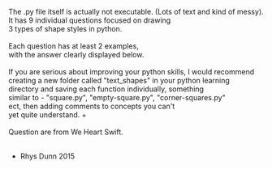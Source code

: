 The .py file itself is actually not executable. (Lots of text and kind of messy).<br>
It has 9 individual questions focused on drawing<br>
3 types of shape styles in python.<br>
<br>
Each question has at least 2 examples,<br>
with the answer clearly displayed below.<br>
<br>
If you are serious about improving your python skills, I would recommend<br>
creating a new folder called "text_shapes" in your python learning<br>
directory and saving each function individually, something<br>
similar to - "square.py", "empty-square.py", "corner-squares.py"<br>
ect, then adding comments to concepts you can't<br>
yet quite understand. +<br>
<br>
Question are from We Heart Swift.<br>
<br>
- Rhys Dunn 2015<br>

